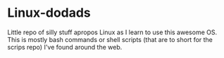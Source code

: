 # Linux-dodads
Little repo of silly stuff apropos Linux as I learn to use this awesome OS.
This is mostly bash commands or shell scripts (that are to short for the scrips repo)
I've found around the web.

